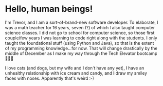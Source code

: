 # Hello, human beings!
I'm Trevor, and I am a sort-of-brand-new software developer. To elaborate, I was a math teacher for 16 years, seven (?) of which I also taught computer science classes. I did not go to school for computer science, so those first couple/few years I was learning to code right along with the students. I only taught the foundational stuff (using Python and Java), so that is the extent of my programming knowledge...for now. That will change drastically by the middle of December as I make my way through the Tech Elevator bootcamp 😬😬😬

I love cats (and dogs, but my wife and I don't have any yet), I have an unhealthy relationship with ice cream and candy, and I draw my smiley faces with noses. Apparently that's weird :-) 

<!--
**T-McGrath/T-McGrath** is a ✨ _special_ ✨ repository because its `README.md` (this file) appears on your GitHub profile.

Here are some ideas to get you started:

- 🔭 I’m currently working on ...
- 🌱 I’m currently learning ...
- 👯 I’m looking to collaborate on ...
- 🤔 I’m looking for help with ...
- 💬 Ask me about ...
- 📫 How to reach me: ...
- 😄 Pronouns: ...
- ⚡ Fun fact: ...
-->
